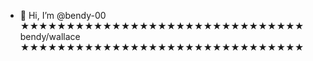 - 👋 Hi, I’m @bendy-00 
 ★★★★★★★★★★★★★★★★★★★★★★★★★★★★★★★ bendy/wallace ★★★★★★★★★★★★★★★★★★★★★★★★★★★★★★★
